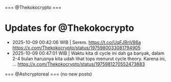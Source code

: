 === @Thekokocrypto ===

# Updates for @Thekokocrypto

- 2025-10-09 00:42:06 WIB | Serem. https://t.co/UqFJRnV86a
  https://x.com/Thekokocrypto/status/1975980033081794905
- 2025-10-09 00:47:01 WIB | Waktu kita di cycle ini dah ga banyak, dalam 2-4 bulan harusnya kita udah lihat tops menurut cycle theory.  Karena ini, …
  https://x.com/Thekokocrypto/status/1975981270552473883

=== @Ashcryptoreal ===
(no new posts)

